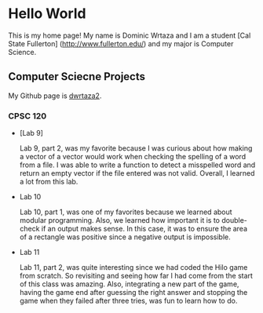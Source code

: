 # Hello World
This is my home page! My name is Dominic Wrtaza and I am a student [Cal State Fullerton] (http://www.fullerton.edu/) and my major is Computer Science. 

## Computer Sciecne Projects 

My Github page is [dwrtaza2](http://github/dwrtaza2).

### CPSC 120

* [Lab 9]
    
    Lab 9, part 2, was my favorite because I was curious about how making a vector of a vector would work when checking the spelling of a word from a file. I was able to write a function to detect a misspelled word and return an empty vector if the file entered was not valid. Overall, I learned a lot from this lab.  

* Lab 10

    Lab 10, part 1, was one of my favorites because we learned about modular programming. Also, we learned how important it is to double-check if an output makes sense. In this case, it was to ensure the area of a rectangle was positive since a negative output is impossible. 

* Lab 11

    Lab 11, part 2, was quite interesting since we had coded the Hilo game from scratch. So revisiting and seeing how far I had come from the start of this class was amazing. Also, integrating a new part of the game, having the game end after guessing the right answer and stopping the game when they failed after three tries, was fun to learn how to do. 
